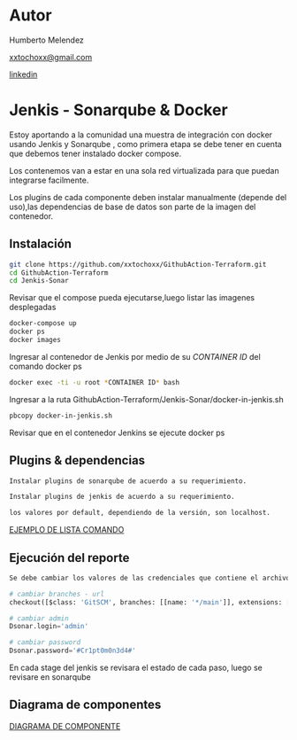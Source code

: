 # Autor

Humberto Melendez 

xxtochoxx@gmail.com

[linkedin](www.linkedin.com/humberto-melendez-fernandez)

# Jenkis - Sonarqube & Docker

Estoy aportando a la comunidad una muestra de integración con docker usando Jenkis y Sonarqube , como primera etapa se debe tener en cuenta que debemos tener instalado docker compose.

Los contenemos van a estar en una sola red virtualizada para que puedan integrarse facilmente.

Los plugins de cada componente deben instalar manualmente (depende del uso),las dependencias de base de datos son parte de la imagen del contenedor.

## Instalación

```bash
git clone https://github.com/xxtochoxx/GithubAction-Terraform.git
cd GithubAction-Terraform
cd Jenkis-Sonar
```
Revisar que el compose pueda ejecutarse,luego listar las imagenes desplegadas
```bash
docker-compose up
docker ps
docker images
```
Ingresar al contenedor de Jenkis por medio de su *CONTAINER ID* del comando docker ps

```bash
docker exec -ti -u root *CONTAINER ID* bash
```

Ingresar a la ruta GithubAction-Terraform/Jenkis-Sonar/docker-in-jenkis.sh

```bash
pbcopy docker-in-jenkis.sh
```
Revisar que en el contenedor Jenkins se ejecute docker ps

## Plugins & dependencias


```bash
Instalar plugins de sonarqube de acuerdo a su requerimiento.

```
```bash
Instalar plugins de jenkis de acuerdo a su requerimiento.
```

```bash
los valores por default, dependiendo de la versión, son localhost.
```
[EJEMPLO DE LISTA COMANDO](https://github.com/xxtochoxx/GithubAction-Terraform/blob/main/ejemplo.png)

## Ejecución del reporte

```python
Se debe cambiar los valores de las credenciales que contiene el archivo Jenkisfile

# cambiar branches - url
checkout([$class: 'GitSCM', branches: [[name: '*/main']], extensions: [], userRemoteConfigs: [[url: 'https://github.com/xxtochoxx/GithubAction-Terraform']]])

# cambiar admin
Dsonar.login='admin'

# cambiar password
Dsonar.password='#Cr1pt0m0n3d4#'
```
En cada stage del jenkis se revisara el estado de cada paso, luego se revisare en sonarqube

## Diagrama de componentes

[DIAGRAMA DE COMPONENTE](https://github.com/xxtochoxx/GithubAction-Terraform/blob/main/componentes.png)
